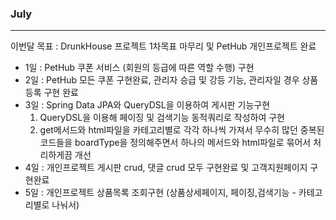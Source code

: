 ### July
---

이번달 목표 : DrunkHouse 프로젝트 1차목표 마무리 및 PetHub 개인프로젝트 완료

- 1일 : PetHub 쿠폰 서비스 (회원의 등급에 따른 역할 수행) 구현
- 2일 : PetHub 모든 쿠폰 구현완료, 관리자 승급 및 강등 기능, 관리자일 경우 상품등록 구현 완료
- 3일 : Spring Data JPA와 QueryDSL을 이용하여 게시판 기능구현
  1. QueryDSL을 이용해 페이징 및 검색기능 동적쿼리로 작성하여 구현
  2. get메서드와 html파일을 카테고리별로 각각 하나씩 가져서 무수히 많던 중복된 코드들을 boardType을 정의해주면서 하나의 메서드와 html파일로 묶어서 처리하게끔 개선
- 4일 : 개인프로젝트 게시판 crud, 댓글 crud 모두 구현완료 및 고객지원페이지 구현완료
- 5일 : 개인프로젝트 상품목록 조회구현 (상품상세페이지, 페이징,검색기능 - 카테고리별로 나눠서)
